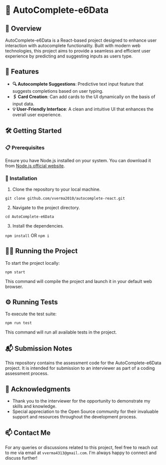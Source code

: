 # 🚀 AutoComplete-e6Data

## 📝 Overview

AutoComplete-e6Data is a React-based project designed to enhance user interaction with autocomplete functionality. Built with modern web technologies, this project aims to provide a seamless and efficient user experience by predicting and suggesting inputs as users type.

## 🎯 Features

- **🔍 Autocomplete Suggestions**: Predictive text input feature that suggests completions based on user typing.
- **🖇️ Card Creation**: Can add cards to the UI dynamically on the basis of input data.
- **💡 User-Friendly Interface**: A clean and intuitive UI that enhances the overall user experience.

## 🛠️ Getting Started

### 📋 Prerequisites

Ensure you have Node.js installed on your system. You can download it from [Node.js official website](https://nodejs.org).

### 🔧 Installation

1. Clone the repository to your local machine.



`git clone github.com/vverma2010/autocomplete-react.git`


2. Navigate to the project directory.

`cd AutoComplete-e6Data`


3. Install the dependencies.

`npm install` OR `npm i`


## 🏃‍♂️ Running the Project

To start the project locally:

`npm start`


This command will compile the project and launch it in your default web browser.

## ⚙️ Running Tests

To execute the test suite:

`npm run test`


This command will run all available tests in the project.

## 📬 Submission Notes

This repository contains the assessment code for the AutoComplete-e6Data project. It is intended for submission to an interviewer as part of a coding assessment process.

## 🙏 Acknowledgments

- Thank you to the interviewer for the opportunity to demonstrate my skills and knowledge.
- Special appreciation to the Open Source community for their invaluable support and resources throughout the development process.

## 📫 Contact Me

For any queries or discussions related to this project, feel free to reach out to me via email at `vverma4313@gmail.com`. I'm always happy to connect and discuss further!
